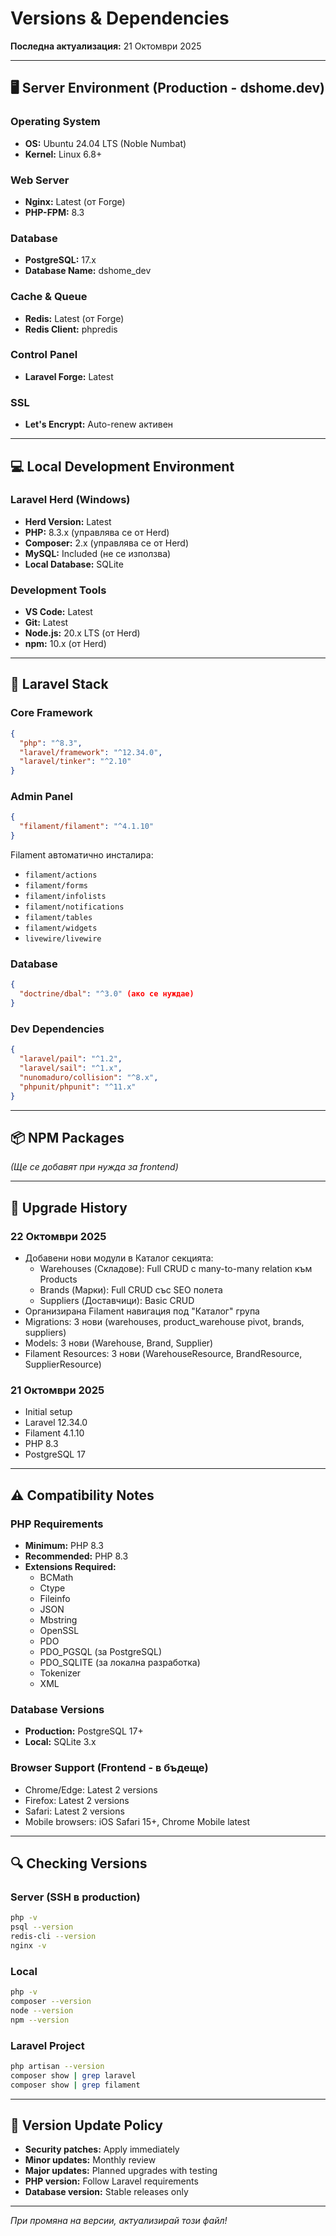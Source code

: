 # Versions & Dependencies

**Последна актуализация:** 21 Октомври 2025

---

## 🖥️ Server Environment (Production - dshome.dev)

### Operating System
- **OS:** Ubuntu 24.04 LTS (Noble Numbat)
- **Kernel:** Linux 6.8+

### Web Server
- **Nginx:** Latest (от Forge)
- **PHP-FPM:** 8.3

### Database
- **PostgreSQL:** 17.x
- **Database Name:** dshome_dev

### Cache & Queue
- **Redis:** Latest (от Forge)
- **Redis Client:** phpredis

### Control Panel
- **Laravel Forge:** Latest

### SSL
- **Let's Encrypt:** Auto-renew активен

---

## 💻 Local Development Environment

### Laravel Herd (Windows)
- **Herd Version:** Latest
- **PHP:** 8.3.x (управлява се от Herd)
- **Composer:** 2.x (управлява се от Herd)
- **MySQL:** Included (не се използва)
- **Local Database:** SQLite

### Development Tools
- **VS Code:** Latest
- **Git:** Latest
- **Node.js:** 20.x LTS (от Herd)
- **npm:** 10.x (от Herd)

---

## 🚀 Laravel Stack

### Core Framework
```json
{
  "php": "^8.3",
  "laravel/framework": "^12.34.0",
  "laravel/tinker": "^2.10"
}
```

### Admin Panel
```json
{
  "filament/filament": "^4.1.10"
}
```

Filament автоматично инсталира:
- `filament/actions`
- `filament/forms`
- `filament/infolists`
- `filament/notifications`
- `filament/tables`
- `filament/widgets`
- `livewire/livewire`

### Database
```json
{
  "doctrine/dbal": "^3.0" (ако се нуждае)
}
```

### Dev Dependencies
```json
{
  "laravel/pail": "^1.2",
  "laravel/sail": "^1.x",
  "nunomaduro/collision": "^8.x",
  "phpunit/phpunit": "^11.x"
}
```

---

## 📦 NPM Packages

*(Ще се добавят при нужда за frontend)*

---

## 🔄 Upgrade History

### 22 Октомври 2025
- Добавени нови модули в Каталог секцията:
  - Warehouses (Складове): Full CRUD с many-to-many relation към Products
  - Brands (Марки): Full CRUD със SEO полета
  - Suppliers (Доставчици): Basic CRUD
- Организирана Filament навигация под "Каталог" група
- Migrations: 3 нови (warehouses, product_warehouse pivot, brands, suppliers)
- Models: 3 нови (Warehouse, Brand, Supplier)
- Filament Resources: 3 нови (WarehouseResource, BrandResource, SupplierResource)

### 21 Октомври 2025
- Initial setup
- Laravel 12.34.0
- Filament 4.1.10
- PHP 8.3
- PostgreSQL 17

---

## ⚠️ Compatibility Notes

### PHP Requirements
- **Minimum:** PHP 8.3
- **Recommended:** PHP 8.3
- **Extensions Required:**
  - BCMath
  - Ctype
  - Fileinfo
  - JSON
  - Mbstring
  - OpenSSL
  - PDO
  - PDO_PGSQL (за PostgreSQL)
  - PDO_SQLITE (за локална разработка)
  - Tokenizer
  - XML

### Database Versions
- **Production:** PostgreSQL 17+
- **Local:** SQLite 3.x

### Browser Support (Frontend - в бъдеще)
- Chrome/Edge: Latest 2 versions
- Firefox: Latest 2 versions
- Safari: Latest 2 versions
- Mobile browsers: iOS Safari 15+, Chrome Mobile latest

---

## 🔍 Checking Versions

### Server (SSH в production)
```bash
php -v
psql --version
redis-cli --version
nginx -v
```

### Local
```bash
php -v
composer --version
node --version
npm --version
```

### Laravel Project
```bash
php artisan --version
composer show | grep laravel
composer show | grep filament
```

---

## 📝 Version Update Policy

- **Security patches:** Apply immediately
- **Minor updates:** Monthly review
- **Major updates:** Planned upgrades with testing
- **PHP version:** Follow Laravel requirements
- **Database version:** Stable releases only

---

*При промяна на версии, актуализирай този файл!*
